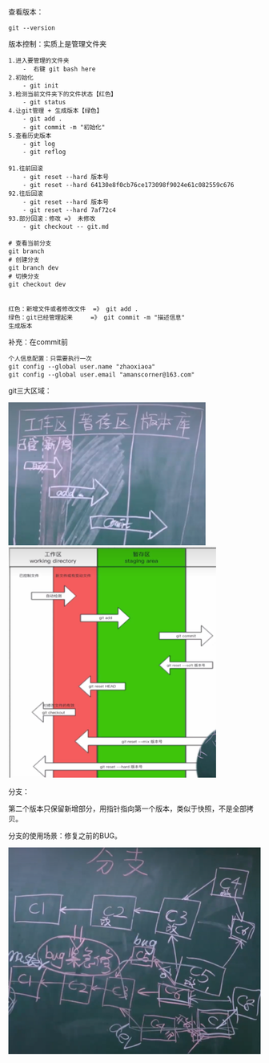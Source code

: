 查看版本：

```
git --version
```

版本控制：实质上是管理文件夹

```
1.进入要管理的文件夹
	-  右键 git bash here
2.初始化
	- git init
3.检测当前文件夹下的文件状态【红色】
	- git status 
4.让git管理 + 生成版本【绿色】
	- git add .
	- git commit -m "初始化"
5.查看历史版本
	- git log
	- git reflog

91.往前回滚
	- git reset --hard 版本号
	- git reset --hard 64130e8f0cb76ce173098f9024e61c082559c676
92.往后回滚
	- git reset --hard 版本号
	- git reset --hard 7af72c4
93.部分回滚：修改 =》 未修改
	- git checkout -- git.md
	
# 查看当前分支
git branch
# 创建分支
git branch dev
# 切换分支
git checkout dev

	
红色：新增文件或者修改文件  =》 git add .
绿色：git已经管理起来     =》 git commit -m "描述信息"
生成版本
```

补充：在commit前

```
个人信息配置：只需要执行一次
git config --global user.name "zhaoxiaoa"
git config --global user.email "amanscorner@163.com"
```

git三大区域：

<img src="assets/image-20241217090903801.png" alt="image-20241217090903801" style="zoom:67%;" />



<img src="assets/image-20241217093250367.png" alt="image-20241217093250367" style="zoom:67%;" />



分支：

第二个版本只保留新增部分，用指针指向第一个版本，类似于快照，不是全部拷贝。

分支的使用场景：修复之前的BUG。

 <img src="assets/image-20241217094959579.png" alt="image-20241217094959579" style="zoom:67%;" />



